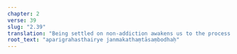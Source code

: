 ```yaml
---
chapter: 2
verse: 39
slug: "2.39"
translation: "Being settled on non-addiction awakens us to the process of rebirth."
root_text: "aparigrahasthairye janmakathaṃtāsaṃbodhaḥ"
---
```


